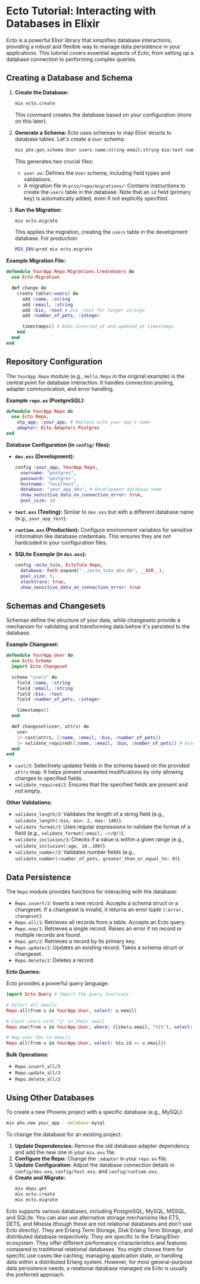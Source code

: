 # Ecto Tutorial: Interacting with Databases in Elixir

Ecto is a powerful Elixir library that simplifies database interactions, providing a robust and flexible way to manage data persistence in your applications. This tutorial covers essential aspects of Ecto, from setting up a database connection to performing complex queries.

## Creating a Database and Schema

1. **Create the Database:**
   ```bash
   mix ecto.create
   ```
   This command creates the database based on your configuration (more on this later).

2. **Generate a Schema:**
   Ecto uses schemas to map Elixir structs to database tables.  Let's create a `User` schema:
   ```bash
   mix phx.gen.schema User users name:string email:string bio:text number_of_pets:integer
   ```
   This generates two crucial files:

   * `user.ex`: Defines the `User` schema, including field types and validations.
   * A migration file in `priv/repo/migrations/`: Contains instructions to create the `users` table in the database.  Note that an `id` field (primary key) is automatically added, even if not explicitly specified.

3. **Run the Migration:**
   ```bash
   mix ecto.migrate
   ```
   This applies the migration, creating the `users` table in the development database. For production:
   ```bash
   MIX_ENV=prod mix ecto.migrate
   ```

**Example Migration File:**

```elixir
defmodule YourApp.Repo.Migrations.CreateUsers do
  use Ecto.Migration

  def change do
    create table(:users) do
      add :name, :string
      add :email, :string
      add :bio, :text # Use :text for longer strings
      add :number_of_pets, :integer

      timestamps() # Adds inserted_at and updated_at timestamps
    end
  end
end
```

## Repository Configuration

The `YourApp.Repo` module (e.g., `Hello.Repo` in the original example) is the central point for database interaction. It handles connection pooling, adapter communication, and error handling.

**Example `repo.ex` (PostgreSQL):**

```elixir
defmodule YourApp.Repo do
  use Ecto.Repo,
    otp_app: :your_app, # Replace with your app's name
    adapter: Ecto.Adapters.Postgres
end
```

**Database Configuration (in `config/` files):**

* **`dev.exs` (Development):**
  ```elixir
  config :your_app, YourApp.Repo,
    username: "postgres",
    password: "postgres",
    hostname: "localhost",
    database: "your_app_dev", # Development database name
    show_sensitive_data_on_connection_error: true,
    pool_size: 10
  ```

* **`test.exs` (Testing):** Similar to `dev.exs` but with a different database name (e.g., `your_app_test`).

* **`runtime.exs` (Production):**  Configure environment variables for sensitive information like database credentials.  This ensures they are not hardcoded in your configuration files.

* **SQLite Example (in `dev.exs`):**
    ```elixir
    config :ecto_tuto, EctoTuto.Repo,
      database: Path.expand("../ecto_tuto_dev.db", __DIR__),
      pool_size: 5,
      stacktrace: true,
      show_sensitive_data_on_connection_error: true
    ```


## Schemas and Changesets

Schemas define the structure of your data, while changesets provide a mechanism for validating and transforming data before it's persisted to the database.

**Example Changeset:**

```elixir
defmodule YourApp.User do
  use Ecto.Schema
  import Ecto.Changeset

  schema "users" do
    field :name, :string
    field :email, :string
    field :bio, :text
    field :number_of_pets, :integer

    timestamps()
  end

  def changeset(user, attrs) do
    user
    |> cast(attrs, [:name, :email, :bio, :number_of_pets])
    |> validate_required([:name, :email, :bio, :number_of_pets]) # Ensure these fields are present
  end
end
```

* `cast/3`: Selectively updates fields in the schema based on the provided `attrs` map.  It helps prevent unwanted modifications by only allowing changes to specified fields.
* `validate_required/2`: Ensures that the specified fields are present and not empty.


**Other Validations:**

* `validate_length/3`:  Validates the length of a string field (e.g., `validate_length(:bio, min: 2, max: 140)`).
* `validate_format/3`: Uses regular expressions to validate the format of a field (e.g., `validate_format(:email, ~r/@/)`).
* `validate_inclusion/3`:  Checks if a value is within a given range (e.g., `validate_inclusion(:age, 18..100)`).
* `validate_number/3`: Validates number fields (e.g., `validate_number(:number_of_pets, greater_than_or_equal_to: 0)`).


## Data Persistence

The `Repo` module provides functions for interacting with the database:

* `Repo.insert/2`: Inserts a new record. Accepts a schema struct or a changeset. If a changeset is invalid, it returns an error tuple `{:error, changeset}`.
* `Repo.all/1`: Retrieves all records from a table. Accepts an Ecto query.
* `Repo.one/1`: Retrieves a single record.  Raises an error if no record or multiple records are found.
* `Repo.get/2`: Retrieves a record by its primary key.
* `Repo.update/2`: Updates an existing record. Takes a schema struct or changeset.
* `Repo.delete/2`: Deletes a record.

**Ecto Queries:**

Ecto provides a powerful query language:


```elixir
import Ecto.Query # Import the query functions

# Select all emails
Repo.all(from u in YourApp.User, select: u.email)

# Count users with "1" in their email
Repo.one(from u in YourApp.User, where: ilike(u.email, "%1%"), select: count(u.id))

# Map user IDs to emails
Repo.all(from u in YourApp.User, select: %{u.id => u.email})
```


**Bulk Operations:**

* `Repo.insert_all/3`
* `Repo.update_all/3`
* `Repo.delete_all/2`


## Using Other Databases

To create a new Phoenix project with a specific database (e.g., MySQL):

```bash
mix phx.new your_app --database mysql
```

To change the database for an existing project:

1. **Update Dependencies:**  Remove the old database adapter dependency and add the new one in your `mix.exs` file.
2. **Configure the Repo:** Change the `:adapter` in your `repo.ex` file.
3. **Update Configuration:**  Adjust the database connection details in `config/dev.exs`, `config/test.exs`, and `config/runtime.exs`.
4. **Create and Migrate:**
   ```bash
   mix deps.get
   mix ecto.create
   mix ecto.migrate
   ```

Ecto supports various databases, including PostgreSQL, MySQL, MSSQL, and SQLite. You can also use alternative storage mechanisms like ETS, DETS, and Mnesia (though these are not relational databases and don't use Ecto directly). They are Erlang Term Storage, Disk Erlang Term Storage, and distributed database respectively. They are specific to the Erlang/Elixir ecosystem.  They offer different performance characteristics and features compared to traditional relational databases.  You might choose them for specific use cases like caching, managing application state, or handling data within a distributed Erlang system.  However, for most general-purpose data persistence needs, a relational database managed via Ecto is usually the preferred approach.
